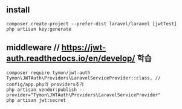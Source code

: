 ## install
```
composer create-project --prefer-dist laravel/laravel [jwtTest]
php artisan key:generate
```

## middleware // https://jwt-auth.readthedocs.io/en/develop/ 학습
```
composer require tymon/jwt-auth
Tymon\JWTAuth\Providers\LaravelServiceProvider::class, // config/app.php의 providers추가
php artisan vendor:publish --provider="Tymon\JWTAuth\Providers\LaravelServiceProvider"
php artisan jwt:secret
```